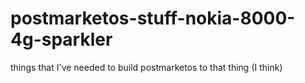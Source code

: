 # postmarketos-stuff-nokia-8000-4g-sparkler
things that I've needed to build postmarketos to that thing (I think)
